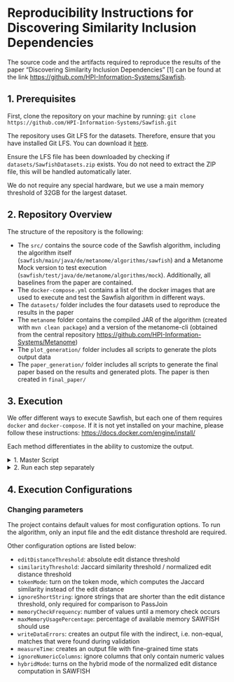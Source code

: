# Reproducibility Instructions for Discovering Similarity Inclusion Dependencies

The source code and the artifacts required to reproduce the results of the paper “Discovering Similarity Inclusion Dependencies” [1] can be found at the link <https://github.com/HPI-Information-Systems/Sawfish>.

## 1. Prerequisites

First, clone the repository on your machine by running:
`git clone https://github.com/HPI-Information-Systems/Sawfish.git`

The repository uses Git LFS for the datasets. Therefore, ensure that you have installed Git LFS. You can download it [here](https://git-lfs.com/).

Ensure the LFS file has been downloaded by checking if `datasets/SawfishDatasets.zip` exists. You do not need to extract the ZIP file, this will be handled automatically later.

We do not require any special hardware, but we use a main memory threshold of 32GB for the largest dataset. 

## 2. Repository Overview

The structure of the repository is the following:

- The `src/` contains the source code of the Sawfish algorithm, including the algorithm itself (`sawfish/main/java/de/metanome/algorithms/sawfish`) and a Metanome Mock version to test execution (`sawfish/test/java/de/metanome/algorithms/mock`). Additionally, all baselines from the paper are contained.
- The `docker-compose.yml` contains a list of the docker images that are used to execute and test the Sawfish algorithm in different ways.
- The `datasets/` folder includes the four datasets used to reproduce the results in the paper
- The `metanome` folder contains the compiled JAR of the algorithm (created with `mvn clean package`) and a version of the metanome-cli (obtained from the central repository https://github.com/HPI-Information-Systems/Metanome)
- The `plot_generation/` folder includes all scripts to generate the plots output data
- The `paper_generation/` folder includes all scripts to generate the final paper based on the results and generated plots. The paper is then created in `final_paper/`

## 3. Execution

We offer different ways to execute Sawfish, but each one of them requires `docker` and `docker-compose`. If it is not yet installed on your machine, please follow these instructions: <https://docs.docker.com/engine/install/>

Each method differentiates in the ability to customize the output.

<details>
<summary>1. Master Script</summary>

The Master Script is the least customizable, but with one command, the following things will be done:

1. Fetch required input data for Sawfish by unzipping `datasets/SawfishDatasets.zip`
2. Execution of all experiments for the datasets used in the paper (may take up to a week to finish). A single experiment should take at most around two hours. Since the IMDB dataset consistently timed out in ED mode, we excluded those experiments altogether to save time.
3. Generation of all the plots & graphs that can be found in the paper (after execution visible in `paper_generation/figures/` directory)
4. Full compilation of the paper with all new statistics, graphs & plots (after execution visible in `final_paper/paperSINDsKaminsky.pdf`)

The master script can be executed with the .sh file `master-script.sh`.
If you are on MacOS or Linux do the following steps:

1. Make the script executable by running: `chmod +x master-script.sh`
2. Execute `master-script.sh` by running: `sh master-script.sh`

If you are on Windows, do the following steps:

0. Ensure that you are using [Git Bash](https://gitforwindows.org/), [Cygwin](https://www.cygwin.com/) or [Windows Subsystem for Linux (WSL)](https://learn.microsoft.com/en-us/windows/wsl/install).
1. Make the script executable by running:  `chmod +x master-script.sh`
2. Execute `master-script.sh` by running: `./master-script.sh`

</details>

<details>
<summary>2. Run each step separately</summary>

You can also run each step separately, with different docker images.

- To extract the datasets, use `docker-compose up sawfish-datasets-extraction`
- To run all the scripts to generate the results, execute `docker-compose up sawfish-result-generation`
- After generating the results, you can generate the plots seen in the paper with `docker-compose up sawfish-plot-generation`
- To generate the final paper with the new plots, execute `docker-compose up sawfish-paper-generation`

</details>

## 4. Execution Configurations

### Changing parameters

The project contains default values for most configuration options. To run the algorithm, only an input file and the edit distance threshold are required.

Other configuration options are listed below:

- `editDistanceThreshold`: absolute edit distance threshold
- `similarityThreshold`: Jaccard similarity threshold / normalized edit distance threshold
- `tokenMode`: turn on the token mode, which computes the Jaccard similarity instead of the edit distance
- `ignoreShortString`: ignore strings that are shorter than the edit distance threshold, only required for comparison to PassJoin
- `memoryCheckFrequency`: number of values until a memory check occurs
- `maxMemoryUsagePercentage`: percentage of available memory SAWFISH should use
- `writeDataErrors`: creates an output file with the indirect, i.e. non-equal, matches that were found during validation
- `measureTime`: creates an output file with fine-grained time stats
- `ignoreNumericColumns`: ignore columns that only contain numeric values
- `hybridMode`: turns on the hybrid mode of the normalized edit distance computation in SAWFISH
